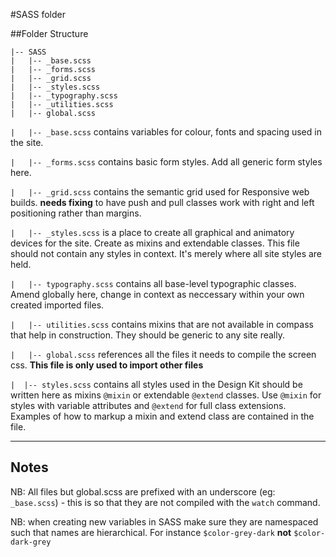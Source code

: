 #SASS folder

##Folder Structure

    |-- SASS
    |   |-- _base.scss
    |   |-- _forms.scss
    |   |-- _grid.scss
    |   |-- _styles.scss
    |   |-- _typography.scss
    |   |-- _utilities.scss
    |   |-- global.scss


`|   |-- _base.scss` contains variables for colour, fonts and spacing used in the site.

`|   |-- _forms.scss` contains basic form styles. Add all generic form styles here.

`|   |-- _grid.scss` contains the semantic grid used for Responsive web builds.
**needs fixing** to have push and pull classes work with right and left positioning rather than margins.

`|   |-- _styles.scss` is a place to create all graphical and animatory devices for the site. Create as mixins and extendable classes. This file should not contain any styles in context. It's merely where all site styles are held.

`|   |-- typography.scss` contains all base-level typographic classes. Amend globally here, change in context as neccessary within your own created imported files.

`|   |-- utilities.scss` contains mixins that are not available in compass that help in construction. They should be generic to any site really.

`|   |-- global.scss` references all the files it needs to compile the screen css.
**This file is only used to import other files**

`|  |-- styles.scss` contains all styles used in the Design Kit should be written here as mixins `@mixin` or extendable `@extend` classes. Use `@mixin` for styles with variable attributes and `@extend` for full class extensions. Examples of how to markup a mixin and extend class are contained in the file.


_______
## Notes

NB: All files but global.scss are prefixed with an underscore (eg: `_base.scss`) - this is so that they are not compiled with the `watch` command.

NB: when creating new variables in SASS make sure they are namespaced such that names are hierarchical. For instance `$color-grey-dark` **not** `$color-dark-grey`